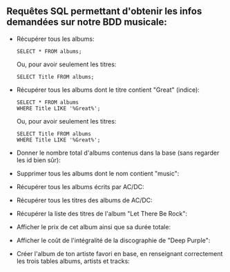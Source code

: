 ## Requêtes SQL permettant d'obtenir les infos demandées sur notre BDD musicale:

- Récupérer tous les albums:

    ```shell
    SELECT * FROM albums;
    ``` 

  Ou, pour avoir seulement les titres:

    ```shell
    SELECT Title FROM albums;
    ``` 

- Récupérer tous les albums dont le titre contient "Great" (indice):

    ```shell
    SELECT * FROM albums
    WHERE Title LIKE '%Great%';
    ``` 

  Ou, pour avoir seulement les titres:

    ```shell
    SELECT Title FROM albums
    WHERE Title LIKE '%Great%';
    ``` 


- Donner le nombre total d'albums contenus dans la base (sans regarder les id bien sûr):



- Supprimer tous les albums dont le nom contient "music":



- Récupérer tous les albums écrits par AC/DC:



- Récupérer tous les titres des albums de AC/DC:



- Récupérer la liste des titres de l'album "Let There Be Rock":



- Afficher le prix de cet album ainsi que sa durée totale:



- Afficher le coût de l'intégralité de la discographie de "Deep Purple":



- Créer l'album de ton artiste favori en base, en renseignant correctement les trois tables albums, artists et tracks:
